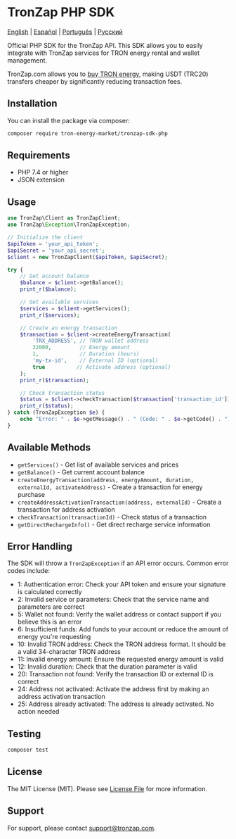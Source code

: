 # TronZap PHP SDK

[English](README.md) | [Español](README.es.md) | [Português](README.pt-br.md) | [Русский](README.ru.md)

Official PHP SDK for the TronZap API.
This SDK allows you to easily integrate with TronZap services for TRON energy rental and wallet management.

TronZap.com allows you to [buy TRON energy](https://tronzap.com/), making USDT (TRC20) transfers cheaper by significantly reducing transaction fees.

## Installation

You can install the package via composer:

```bash
composer require tron-energy-market/tronzap-sdk-php
```

## Requirements

- PHP 7.4 or higher
- JSON extension

## Usage

```php
use TronZap\Client as TronZapClient;
use TronZap\Exception\TronZapException;

// Initialize the client
$apiToken = 'your_api_token';
$apiSecret = 'your_api_secret';
$client = new TronZapClient($apiToken, $apiSecret);

try {
    // Get account balance
    $balance = $client->getBalance();
    print_r($balance);

    // Get available services
    $services = $client->getServices();
    print_r($services);

    // Create an energy transaction
    $transaction = $client->createEnergyTransaction(
        'TRX_ADDRESS', // TRON wallet address
        32000,         // Energy amount
        1,             // Duration (hours)
        'my-tx-id',    // External ID (optional)
        true          // Activate address (optional)
    );
    print_r($transaction);

    // Check transaction status
    $status = $client->checkTransaction($transaction['transaction_id']);
    print_r($status);
} catch (TronZapException $e) {
    echo "Error: " . $e->getMessage() . " (Code: " . $e->getCode() . ")\n";
}
```

## Available Methods

- `getServices()` - Get list of available services and prices
- `getBalance()` - Get current account balance
- `createEnergyTransaction(address, energyAmount, duration, externalId, activateAddress)` - Create a transaction for energy purchase
- `createAddressActivationTransaction(address, externalId)` - Create a transaction for address activation
- `checkTransaction(transactionId)` - Check status of a transaction
- `getDirectRechargeInfo()` - Get direct recharge service information

## Error Handling

The SDK will throw a `TronZapException` if an API error occurs. Common error codes include:

- 1: Authentication error: Check your API token and ensure your signature is calculated correctly
- 2: Invalid service or parameters: Check that the service name and parameters are correct
- 5: Wallet not found: Verify the wallet address or contact support if you believe this is an error
- 6: Insufficient funds: Add funds to your account or reduce the amount of energy you're requesting
- 10: Invalid TRON address: Check the TRON address format. It should be a valid 34-character TRON address
- 11: Invalid energy amount: Ensure the requested energy amount is valid
- 12: Invalid duration: Check that the duration parameter is valid
- 20: Transaction not found: Verify the transaction ID or external ID is correct
- 24: Address not activated: Activate the address first by making an address activation transaction
- 25: Address already activated: The address is already activated. No action needed

## Testing

```bash
composer test
```

## License

The MIT License (MIT). Please see [License File](LICENSE) for more information.

## Support

For support, please contact [support@tronzap.com](mailto:support@tronzap.com).